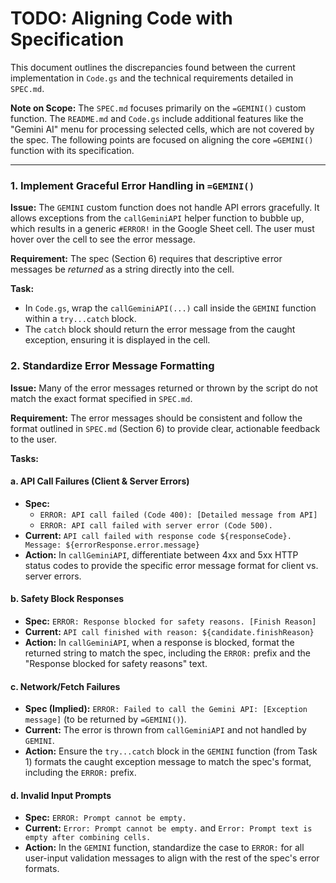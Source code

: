 # TODO: Aligning Code with Specification

This document outlines the discrepancies found between the current implementation in `Code.gs` and the technical requirements detailed in `SPEC.md`.

**Note on Scope:** The `SPEC.md` focuses primarily on the `=GEMINI()` custom function. The `README.md` and `Code.gs` include additional features like the "Gemini AI" menu for processing selected cells, which are not covered by the spec. The following points are focused on aligning the core `=GEMINI()` function with its specification.

---

### 1. Implement Graceful Error Handling in `=GEMINI()`

**Issue:** The `GEMINI` custom function does not handle API errors gracefully. It allows exceptions from the `callGeminiAPI` helper function to bubble up, which results in a generic `#ERROR!` in the Google Sheet cell. The user must hover over the cell to see the error message.

**Requirement:** The spec (Section 6) requires that descriptive error messages be *returned* as a string directly into the cell.

**Task:**
-   In `Code.gs`, wrap the `callGeminiAPI(...)` call inside the `GEMINI` function within a `try...catch` block.
-   The `catch` block should return the error message from the caught exception, ensuring it is displayed in the cell.

### 2. Standardize Error Message Formatting

**Issue:** Many of the error messages returned or thrown by the script do not match the exact format specified in `SPEC.md`.

**Requirement:** The error messages should be consistent and follow the format outlined in `SPEC.md` (Section 6) to provide clear, actionable feedback to the user.

**Tasks:**

#### a. API Call Failures (Client & Server Errors)
-   **Spec:**
    -   `ERROR: API call failed (Code 400): [Detailed message from API]`
    -   `ERROR: API call failed with server error (Code 500).`
-   **Current:** `API call failed with response code ${responseCode}. Message: ${errorResponse.error.message}`
-   **Action:** In `callGeminiAPI`, differentiate between 4xx and 5xx HTTP status codes to provide the specific error message format for client vs. server errors.

#### b. Safety Block Responses
-   **Spec:** `ERROR: Response blocked for safety reasons. [Finish Reason]`
-   **Current:** `API call finished with reason: ${candidate.finishReason}`
-   **Action:** In `callGeminiAPI`, when a response is blocked, format the returned string to match the spec, including the `ERROR:` prefix and the "Response blocked for safety reasons" text.

#### c. Network/Fetch Failures
-   **Spec (Implied):** `ERROR: Failed to call the Gemini API: [Exception message]` (to be returned by `=GEMINI()`).
-   **Current:** The error is thrown from `callGeminiAPI` and not handled by `GEMINI`.
-   **Action:** Ensure the `try...catch` block in the `GEMINI` function (from Task 1) formats the caught exception message to match the spec's format, including the `ERROR:` prefix.

#### d. Invalid Input Prompts
-   **Spec:** `ERROR: Prompt cannot be empty.`
-   **Current:** `Error: Prompt cannot be empty.` and `Error: Prompt text is empty after combining cells.`
-   **Action:** In the `GEMINI` function, standardize the case to `ERROR:` for all user-input validation messages to align with the rest of the spec's error formats.
